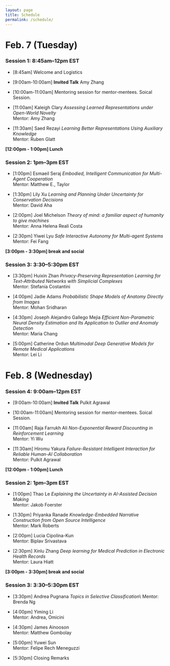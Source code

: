 ```yaml
---
layout: page
title: Schedule
permalink: /schedule/
---
```


# Feb. 7 (Tuesday)

### Session 1: 8:45am–12pm EST

- [8:45am] Welcome and Logistics

- [9:00am-10:00am] **Invited Talk** Amy Zhang

- [10:00am-11:00am] Mentoring session for mentor-mentees. Soical Session. 

- [11:00am]  Kaleigh Clary *Assessing Learned Representations under Open-World Novelty*\
Mentor: Amy Zhang

- [11:30am] Saed Rezayi *Learning Better Representations Using Auxiliary Knowledge*\
Mentor: Ruben Glatt

**[12:00pm - 1:00pm] Lunch**

### Session 2: 1pm–3pm EST

- [1:00pm] Esmaeil Seraj *Embodied, Intelligent Communication for Multi-Agent Cooperation*\
Mentor: Matthew E., Taylor

- [1:30pm] Lily Xu *Learning and Planning Under Uncertainty for Conservation Decisions*\
Mentor: David Aha

- [2:00pm] Joel Michelson *Theory of mind: a familiar aspect of humanity to give machines*\
Mentor: Anna Helena Reali Costa

- [2:30pm]  Yiwei Lyu *Safe Interactive Autonomy for Multi-agent Systems*\
Mentor: Fei Fang

**[3:00pm - 3:30pm] break and social**

### Session 3: 3:30–5:30pm EST 

- [3:30pm] Huixin Zhan *Privacy-Preserving Representation Learning for Text-Attributed Networks with Simplicial Complexes*\
Mentor: Stefania Costantini

- [4:00pm]  Jadie Adams *Probabilistic Shape Models of Anatomy Directly from Images*\
Mentor: Mohan Sridharan

- [4:30pm] Joseph Alejandro Gallego Mejia *Efficient Non-Parametric Neural Density Estimation and Its Application to Outlier and Anomaly Detection*\
Mentor: Maria Chang

- [5:00pm] Catherine Ordun *Multimodal Deep Generative Models for Remote Medical Applications*\
Mentor: Lei Li


# Feb. 8 (Wednesday)

### Session 4: 9:00am–12pm EST

- [9:00am-10:00am] **Invited Talk** Pulkit Agrawal

- [10:00am-11:00am] Mentoring session for mentor-mentees. Soical Session. 

- [11:00am]  Raja Farrukh Ali  *Non-Exponential Reward Discounting in Reinforcement Learning*\
Mentor: Yi Wu

- [11:30am]  Hiromu Yakura *Failure-Resistant Intelligent Interaction for Reliable Human-AI Collaboration*\
Mentor: Pulkit Agrawal

**[12:00pm - 1:00pm] Lunch**

### Session 2: 1pm–3pm EST

- [1:00pm] Thao Le *Explaining the Uncertainty in AI-Assisted Decision Making*\
Mentor: Jakob Foerster

- [1:30pm] Priyanka Ranade *Knowledge-Embedded Narrative Construction from Open Source Intelligence*\
Mentor: Mark Roberts

- [2:00pm] Lucia Cipolina-Kun \
Mentor: Biplav Srivastava 

- [2:30pm]  Xinlu Zhang *Deep learning for Medical Prediction in Electronic Health Records*\
Mentor: Laura Hiatt


**[3:00pm - 3:30pm] break and social**

### Session 3: 3:30–5:30pm EST 

- [3:30pm] Andrea Pugnana *Topics in Selective Classification*\ 
Mentor: Brenda Ng

- [4:00pm]  Yiming Li \
Mentor: Andrea, Omicini

- [4:30pm] James Ainooson \
Mentor: Matthew Gombolay

- [5:00pm] Yuwei Sun \
Mentor: Felipe Rech Meneguzzi 

- [5:30pm] Closing Remarks
